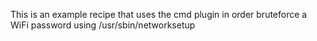 This is an example recipe that uses the cmd plugin in order bruteforce a WiFi password using /usr/sbin/networksetup